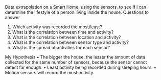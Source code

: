 Data extrapolation on a Smart Home, using the sensors, to see if I can determine the lifestyle of a person living inside the house.
Questions to answer
1.	Which activity was recorded the most/least?
2.	What is the correlation between time and activity?
3.	What is the correlation between location and activity? 
4.	What is the correlation between sensor type and activity?
5.	What is the spread of activities for each sensor?


My Hypothesis
•	The bigger the house, the lesser the amount of data collected for the same number of sensors, because the sensor cannot detect far enough.
•	Least activity being recorded during sleeping hours.
•	Motion sensors will record the most activity.
